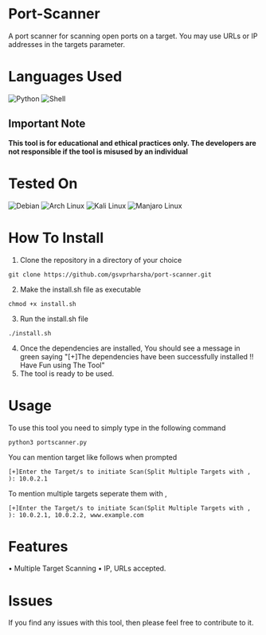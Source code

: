 # Port-Scanner
A port scanner for scanning open ports on a target. You may use URLs or IP addresses in the targets parameter. 

# Languages Used
![Python](https://img.shields.io/badge/Python-3776AB?style=for-the-badge&logo=python&logoColor=white) ![Shell](https://img.shields.io/badge/Shell_Script-121011?style=for-the-badge&logo=gnu-bash&logoColor=white)


## Important Note
<b>This tool is for educational and ethical practices only. The developers are not responsible if the tool is misused by an individual</b>

# Tested On

![Debian](https://img.shields.io/badge/Debian-A81D33?style=for-the-badge&logo=debian&logoColor=white) ![Arch Linux](https://img.shields.io/badge/Arch_Linux-1793D1?style=for-the-badge&logo=arch-linux&logoColor=white) ![Kali Linux](https://img.shields.io/badge/Kali_Linux-557C94?style=for-the-badge&logo=kali-linux&logoColor=white) ![Manjaro Linux](https://img.shields.io/badge/manjaro-35BF5C?style=for-the-badge&logo=manjaro&logoColor=white) 

# How To Install
1. Clone the repository in a directory of your choice
```
git clone https://github.com/gsvprharsha/port-scanner.git
```
2. Make the install.sh file as executable
```
chmod +x install.sh
```
3. Run the install.sh file
```
./install.sh
```
4. Once the dependencies are installed, You should see a message in green saying "[+]The dependencies have been successfully installed !! Have Fun using The Tool"
5. The tool is ready to be used.

# Usage 
To use this tool you need to simply type in the following command
```
python3 portscanner.py
```
You can mention target like follows when prompted
```
[+]Enter the Target/s to initiate Scan(Split Multiple Targets with , ): 10.0.2.1
```
To mention multiple targets seperate them with ,
```
[+]Enter the Target/s to initiate Scan(Split Multiple Targets with , ): 10.0.2.1, 10.0.2.2, www.example.com
```

# Features
• Multiple Target Scanning
• IP, URLs accepted.

# Issues
If you find any issues with this tool, then please feel free to contribute to it.
